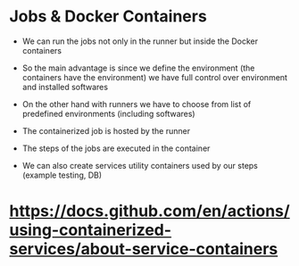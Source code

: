 # Jobs & Docker Containers
* We can run the jobs not only in the runner but inside the Docker containers
* So the main advantage is since we define the environment (the containers have the environment) we have full control over environment and installed softwares
* On the other hand with runners we have to choose from list of predefined environments (including softwares)

* The containerized job is hosted by the runner
* The steps of the jobs are executed in the container
* We can also create services utility containers used by our steps (example testing, DB)



# https://docs.github.com/en/actions/using-containerized-services/about-service-containers